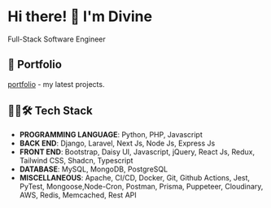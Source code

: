 # Hi there! 👋 I'm Divine

Full-Stack Software Engineer

## 🚀 Portfolio
[portfolio](https://okekedivine.com.ng/) - my latest projects. 

## 👨‍💻🛠️ Tech Stack
- **PROGRAMMING LANGUAGE**: Python, PHP, Javascript
- **BACK END**: Django, Laravel, Next Js, Node Js, Express Js
- **FRONT END**: Bootstrap, Daisy UI, Javascript, jQuery, React Js, Redux, Tailwind CSS, Shadcn, Typescript
- **DATABASE**: MySQL, MongoDB, PostgreSQL
- **MISCELLANEOUS**: Apache, CI/CD, Docker, Git, Github Actions, Jest, PyTest, Mongoose,Node-Cron, Postman, Prisma, Puppeteer, Cloudinary, AWS, Redis, Memcached, Rest API


